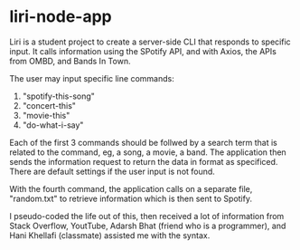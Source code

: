 # liri-node-app
Liri is a student project to create a server-side CLI that responds to specific input. It calls information using the SPotify API, and with Axios, the APIs from OMBD, and Bands In Town.

The user may input specific line commands:
1. "spotify-this-song"
2. "concert-this"
3. "movie-this"
4. "do-what-i-say"

Each of the first 3 commands should be follwed by a search term that is related to the command, eg, a song, a movie, a band. The application then sends the information request to return the data in format as specificed. There are default settings if the user input is not found.

With the fourth command, the application calls on a separate file, "random.txt" to retrieve information which is then sent to Spotify.

I pseudo-coded the life out of this, then received a lot of information from Stack Overflow, YoutTube, Adarsh Bhat (friend who is a programmer), and Hani Khellafi (classmate) assisted me with the syntax.

